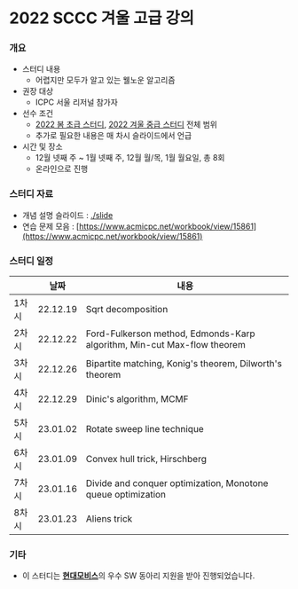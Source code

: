 # 2022 SCCC 겨울 고급 강의

### 개요

* 스터디 내용
  * 어렵지만 모두가 알고 있는 웰노운 알고리즘
* 권장 대상
  * ICPC 서울 리저널 참가자
* 선수 조건
  * [2022 봄 초급 스터디](../2022-spring-basic), [2022 겨울 중급 스터디](../2022-winter-intermediate) 전체 범위
  * 추가로 필요한 내용은 매 차시 슬라이드에서 언급
* 시간 및 장소
  * 12월 넷째 주 ~ 1월 넷째 주, 12월 월/목, 1월 월요일, 총 8회
  * 온라인으로 진행

### 스터디 자료

* 개념 설명 슬라이드 : [./slide](./slide)
* 연습 문제 모음 : [https://www.acmicpc.net/workbook/view/15861](https://www.acmicpc.net/workbook/view/15861)

### 스터디 일정

|       | 날짜     | 내용                                                         |
| ----- | -------- | ------------------------------------------------------------ |
| 1차시 | 22.12.19 | Sqrt decomposition                                           |
| 2차시 | 22.12.22 | Ford-Fulkerson method, Edmonds-Karp algorithm, Min-cut Max-flow theorem |
| 3차시 | 22.12.26 | Bipartite matching, Konig's theorem, Dilworth's theorem      |
| 4차시 | 22.12.29 | Dinic's algorithm, MCMF                                      |
| 5차시 | 23.01.02 | Rotate sweep line technique                                  |
| 6차시 | 23.01.09 | Convex hull trick, Hirschberg                                |
| 7차시 | 23.01.16 | Divide and conquer optimization, Monotone queue optimization |
| 8차시 | 23.01.23 | Aliens trick                                                 |

### 기타

* 이 스터디는 [**현대모비스**](https://www.mobis.co.kr/kr/index.do)의 우수 SW 동아리 지원을 받아 진행되었습니다.

